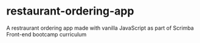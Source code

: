 # restaurant-ordering-app
A restraurant ordering app made with vanilla JavaScript as part of Scrimba Front-end bootcamp curriculum
